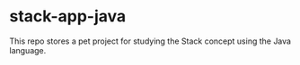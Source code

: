 # stack-app-java

This repo stores a pet project for studying the Stack concept using the Java language.
